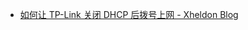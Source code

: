 - [如何让 TP-Link 关闭 DHCP 后拨号上网 - Xheldon Blog](https://www.xheldon.com/tech/how-to-pppoe-after-close-tp-link-dhcp.html)